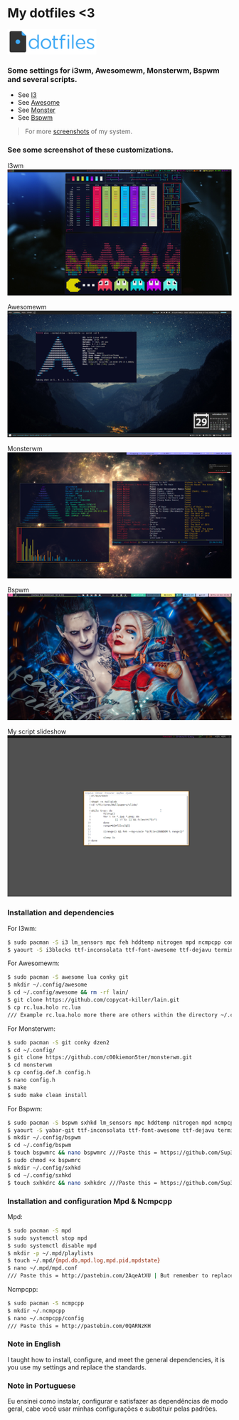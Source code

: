 # My dotfiles <3

<img alt="dotfiles" width="200" src="https://raw.githubusercontent.com/Sup3r-Us3r/MyDotfiles/master/Screenshots/dotfiles-logo.png">

### Some settings for i3wm, Awesomewm, Monsterwm, Bspwm and several scripts.


* See [I3](https://i3wm.org/)
* See [Awesome](https://awesome.naquadah.org/)
* See [Monster](https://github.com/c00kiemon5ter/monsterwm)
* See [Bspwm](https://github.com/baskerville/bspwm)

> For more [screenshots](https://github.com/Sup3r-Us3r/MyDotfiles/tree/master/Screenshots) of my system.


### See some screenshot of these customizations.

I3wm
![I3][screenshot1]

Awesomewm
![Awesome][screenshot2]

Monsterwm
![Monster][screenshot3]

Bspwm
![Bspwm][screenshot4]

My script slideshow
![Slideshow][screenshot5]

[screenshot1]:https://raw.githubusercontent.com/Sup3r-Us3r/MyDotfiles/master/Screenshots/screenshot5.png
[screenshot2]:https://raw.githubusercontent.com/Sup3r-Us3r/MyDotfiles/master/Screenshots/screenshot9.png
[screenshot3]:https://raw.githubusercontent.com/Sup3r-Us3r/MyDotfiles/master/Screenshots/screenshot8.png
[screenshot4]:https://raw.githubusercontent.com/Sup3r-Us3r/MyDotfiles/master/Screenshots/screenshot12.png
[screenshot5]:https://raw.githubusercontent.com/Sup3r-Us3r/MyDotfiles/master/Screenshots/script-slide.gif

### Installation and dependencies

For I3wm:
```sh
$ sudo pacman -S i3 lm_sensors mpc feh hddtemp nitrogen mpd ncmpcpp conky git
$ yaourt -S i3blocks ttf-inconsolata ttf-font-awesome ttf-dejavu terminus-font-ttf

```

For Awesomewm:
```sh
$ sudo pacman -S awesome lua conky git
$ mkdir ~/.config/awesome
$ cd ~/.config/awesome && rm -rf lain/
$ git clone https://github.com/copycat-killer/lain.git
$ cp rc.lua.holo rc.lua 
/// Example rc.lua.holo more there are others within the directory ~/.config/awesome only give cp rc.lua.theme rc.lua

```

For Monsterwm:
```sh
$ sudo pacman -S git conky dzen2
$ cd ~/.config/
$ git clone https://github.com/c00kiemon5ter/monsterwm.git
$ cd monsterwm
$ cp config.def.h config.h
$ nano config.h
$ make
$ sudo make clean install

```

For Bspwm:
```sh
$ sudo pacman -S bspwm sxhkd lm_sensors mpc hddtemp nitrogen mpd ncmpcpp git
$ yaourt -S yabar-git ttf-inconsolata ttf-font-awesome ttf-dejavu terminus-font-ttf
$ mkdir ~/.config/bspwm
$ cd ~/.config/bspwm
$ touch bspwmrc && nano bspwmrc ///Paste this = https://github.com/Sup3r-Us3r/dotfiles/blob/master/config/bspwm/bspwmrc
$ sudo chmod +x bspwmrc
$ mkdir ~/.config/sxhkd
$ cd ~/.config/sxhkd
$ touch sxhkdrc && nano sxhkdrc ///Paste this = https://github.com/Sup3r-Us3r/dotfiles/blob/master/config/sxhkd/sxhkdrc

```

### Installation and configuration Mpd & Ncmpcpp

Mpd:
```sh
$ sudo pacman -S mpd
$ sudo systemctl stop mpd
$ sudo systemctl disable mpd
$ mkdir -p ~/.mpd/playlists
$ touch ~/.mpd/{mpd.db,mpd.log,mpd.pid,mpdstate}
$ nano ~/.mpd/mpd.conf
/// Paste this = http://pastebin.com/2AqeAtXU | But remember to replace "ghost" for your username and the directory of musics.

```

Ncmpcpp:
```sh
$ sudo pacman -S ncmpcpp
$ mkdir ~/.ncmpcpp
$ nano ~/.ncmpcpp/config
/// Paste this = http://pastebin.com/0QARNzKH

```

### Note in English
I taught how to install, configure, and meet the general dependencies, it is you use my settings and replace the standards.

### Note in Portuguese
Eu ensinei como instalar, configurar e satisfazer as dependências de modo geral, cabe você usar minhas configurações e substituir pelas padrões.
